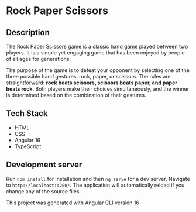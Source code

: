 # Rock Paper Scissors 

## Description 

The Rock Paper Scissors game is a classic hand game played between two players. It is a simple yet engaging game that has been enjoyed by people of all ages for generations.

The purpose of the game is to defeat your opponent by selecting one of the three possible hand gestures: rock, paper, or scissors. The rules are straightforward: **rock beats scissors, scissors beats paper, and paper beats rock**. Both players make their choices simultaneously, and the winner is determined based on the combination of their gestures.

## Tech Stack
- HTML
- CSS 
- Angular 16
- TypeScript

## Development server
Run `npm install` for installation and then `ng serve` for a dev server. Navigate to `http://localhost:4200/`. The application will automatically reload if you change any of the source files.

This project was generated with Angular CLI version 16
